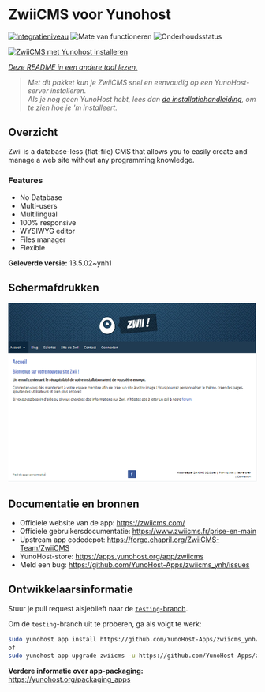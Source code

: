 <!--
NB: Deze README is automatisch gegenereerd door <https://github.com/YunoHost/apps/tree/master/tools/readme_generator>
Hij mag NIET handmatig aangepast worden.
-->

# ZwiiCMS voor Yunohost

[![Integratieniveau](https://apps.yunohost.org/badge/integration/zwiicms)](https://ci-apps.yunohost.org/ci/apps/zwiicms/)
![Mate van functioneren](https://apps.yunohost.org/badge/state/zwiicms)
![Onderhoudsstatus](https://apps.yunohost.org/badge/maintained/zwiicms)

[![ZwiiCMS met Yunohost installeren](https://install-app.yunohost.org/install-with-yunohost.svg)](https://install-app.yunohost.org/?app=zwiicms)

*[Deze README in een andere taal lezen.](./ALL_README.md)*

> *Met dit pakket kun je ZwiiCMS snel en eenvoudig op een YunoHost-server installeren.*  
> *Als je nog geen YunoHost hebt, lees dan [de installatiehandleiding](https://yunohost.org/install), om te zien hoe je 'm installeert.*

## Overzicht

Zwii is a database-less (flat-file) CMS that allows you to easily create and manage a web site without any programming knowledge.

### Features

- No Database
- Multi-users
- Multilingual
- 100% responsive
- WYSIWYG editor
- Files manager
- Flexible


**Geleverde versie:** 13.5.02~ynh1

## Schermafdrukken

![Schermafdrukken van ZwiiCMS](./doc/screenshots/dashboard.png)

## Documentatie en bronnen

- Officiele website van de app: <https://zwiicms.com/>
- Officiele gebruikersdocumentatie: <https://www.zwiicms.fr/prise-en-main>
- Upstream app codedepot: <https://forge.chapril.org/ZwiiCMS-Team/ZwiiCMS>
- YunoHost-store: <https://apps.yunohost.org/app/zwiicms>
- Meld een bug: <https://github.com/YunoHost-Apps/zwiicms_ynh/issues>

## Ontwikkelaarsinformatie

Stuur je pull request alsjeblieft naar de [`testing`-branch](https://github.com/YunoHost-Apps/zwiicms_ynh/tree/testing).

Om de `testing`-branch uit te proberen, ga als volgt te werk:

```bash
sudo yunohost app install https://github.com/YunoHost-Apps/zwiicms_ynh/tree/testing --debug
of
sudo yunohost app upgrade zwiicms -u https://github.com/YunoHost-Apps/zwiicms_ynh/tree/testing --debug
```

**Verdere informatie over app-packaging:** <https://yunohost.org/packaging_apps>
